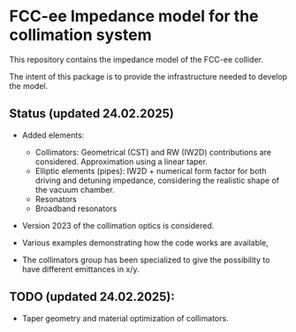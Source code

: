 # FCC-ee Impedance model for the collimation system

This repository contains the impedance model of the FCC-ee collider.

The intent of this package is to provide the infrastructure needed to develop the model.

## Status (updated 24.02.2025)

- Added elements:
  - Collimators: Geometrical (CST) and RW (IW2D) contributions are considered.
    Approximation using a linear taper.
  - Elliptic elements (pipes): IW2D + numerical form factor for both driving and detuning
    impedance, considering the realistic shape of the vacuum chamber.
  - Resonators
  - Broadband resonators

- Version 2023 of the collimation optics is considered.

- Various examples demonstrating how the code works are available,

- The collimators group has been specialized to give the possibility to have different
 emittances in x/y.

## TODO (updated 24.02.2025):
- Taper geometry and material optimization of collimators.





